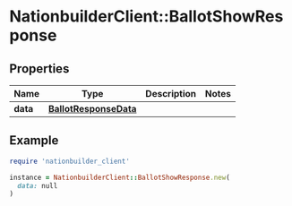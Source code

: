 # NationbuilderClient::BallotShowResponse

## Properties

| Name | Type | Description | Notes |
| ---- | ---- | ----------- | ----- |
| **data** | [**BallotResponseData**](BallotResponseData.md) |  |  |

## Example

```ruby
require 'nationbuilder_client'

instance = NationbuilderClient::BallotShowResponse.new(
  data: null
)
```

